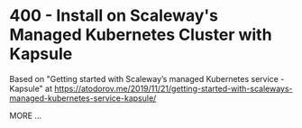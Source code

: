 # 400 - Install on Scaleway's Managed Kubernetes Cluster with Kapsule

Based on "Getting started with Scaleway’s managed Kubernetes service - Kapsule" at https://atodorov.me/2019/11/21/getting-started-with-scaleways-managed-kubernetes-service-kapsule/

MORE ...
